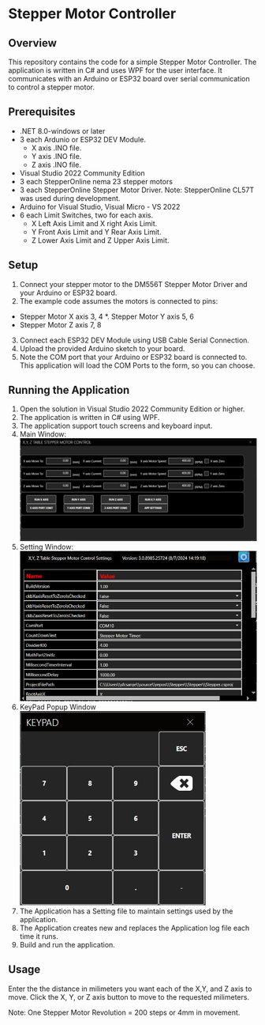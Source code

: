 # Stepper Motor Controller

## Overview
This repository contains the code for a simple Stepper Motor Controller. The application is written in C# and uses WPF for the user interface. It communicates with an Arduino or ESP32 board over serial communication to control a stepper motor.

## Prerequisites
- .NET 8.0-windows or later
- 3 each Ardunio or ESP32 DEV Module.
   * X axis .INO file.
   * Y axis .INO file.
   * Z axis .INO file.
- Visual Studio 2022 Community Edition
- 3 each StepperOnline nema 23 stepper motors
- 3 each StepperOnline Stepper Motor Driver. Note: StepperOnline CL57T was used during development.
- Arduino for Visual Studio, Visual Micro - VS 2022
- 6 each Limit Switches, two for each axis. 
   * X Left Axis Limit and X right Axis Limit.
   * Y Front Axis Limit and Y Rear Axis Limit.
   * Z Lower Axis Limit and Z Upper Axis Limit.

## Setup
1. Connect your stepper motor to the DM556T Stepper Motor Driver and your Arduino or ESP32 board.
2. The example code assumes the motors is connected to pins:
  * Stepper Motor X axis 3, 4
  *. Stepper Motor Y axis 5, 6
  * Stepper Motor Z axis 7, 8
3. Connect each ESP32 DEV Module using USB Cable Serial Connection.
4. Upload the provided Arduino sketch to your board.
5. Note the COM port that your Arduino or ESP32 board is connected to. This application will load the COM Ports to the form, so you can choose.

## Running the Application
1. Open the solution in Visual Studio 2022 Community Edition or higher.
2. The application is written in C# using WPF.
3. The application support touch screens and keyboard input.
4. Main Window:
![MainWindow](https://github.com/SFC-Sarge1/Stepper/blob/master/MainWndow.jpg)
5. Setting Window:
![Settings](https://github.com/SFC-Sarge1/Stepper/blob/master/Settings.jpg)
6. KeyPad Popup Window
   ![KeyPad](https://github.com/SFC-Sarge1/Stepper/blob/master/KeyPad.jpg)  
7. The Application has a Setting file to maintain settings used by the application.
8. The Application creates new and replaces the Application log file each time it runs.
9. Build and run the application.

## Usage
Enter the the distance in milimeters you want each of the X,Y, and Z axis to move. Click the X, Y, or Z axis button to move to the requested milimeters.

Note: One Stepper Motor Revolution = 200 steps or 4mm in movement.
